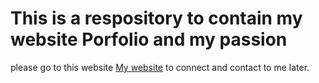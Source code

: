 # This is a respository to contain my website Porfolio and my passion
please go to this website <a href=https://arjzxc000.github.io/Web_Portfolio>My website</a>
to connect and contact to me later.
